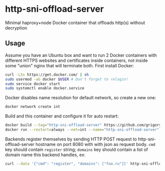 # http-sni-offload-server

Minimal haproxy+node Docker container that offloads http(s) without decryption

## Usage

Assume you have an Ubuntu box and want to run 2 Docker containers with
different HTTPS websites and certificates inside containers, not inside
some "union" nginx that will terminate both. First install Docker:

```sh
curl -LSs https://get.docker.com/ | sh
sudo usermod -aG docker $USER # Don't forget to relogin!
sudo service docker start
sudo systemctl enable docker.service
```

Docker disables name resolution for default network, so create a new
one:
```sh
docker network create int
```

Build and this container and configure it for auto restart:
```sh
docker build --tag="http-sni-offload-server" https://github.com/grigoryvp/http-sni-offload-server.git
docker run --restart=always --net=int --name="http-sni-offload-server" -d http-sni-offload-server
```

Backends register themselves by sending HTTP POST request to
http-sni-offload-server hostname on port 8080 with with json as request
body. `cmd` key should contain `register` string; `domains` key should
contain a list of domain name this backend handles, ex:
```sh
curl --data '{"cmd": "register", "domains": ["foo.ru"]}' http-sni-offload-server:8080
```

